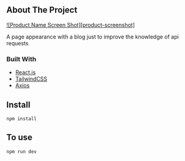 



<!-- ABOUT THE PROJECT -->
## About The Project

[![Product Name Screen Shot][product-screenshot]](https://example.com)


A page appearance with a blog just to improve the knowledge of api requests

### Built With

* [React.js](https://reactjs.org/)
* [TailwindCSS](https://tailwindcss.com/)
* [Axios](https://axios-http.com/ptbr/docs/intro)


## Install
`npm install`

## To use
`npm run dev`
